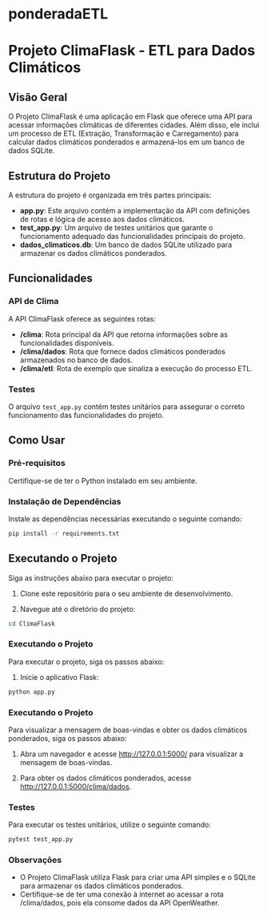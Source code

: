 # ponderadaETL

# Projeto ClimaFlask - ETL para Dados Climáticos

## Visão Geral

O Projeto ClimaFlask é uma aplicação em Flask que oferece uma API para acessar informações climáticas de diferentes cidades. Além disso, ele inclui um processo de ETL (Extração, Transformação e Carregamento) para calcular dados climáticos ponderados e armazená-los em um banco de dados SQLite.

## Estrutura do Projeto

A estrutura do projeto é organizada em três partes principais:

- **app.py**: Este arquivo contém a implementação da API com definições de rotas e lógica de acesso aos dados climáticos.
- **test_app.py**: Um arquivo de testes unitários que garante o funcionamento adequado das funcionalidades principais do projeto.
- **dados_climaticos.db**: Um banco de dados SQLite utilizado para armazenar os dados climáticos ponderados.

## Funcionalidades

### API de Clima

A API ClimaFlask oferece as seguintes rotas:

- **/clima**: Rota principal da API que retorna informações sobre as funcionalidades disponíveis.
- **/clima/dados**: Rota que fornece dados climáticos ponderados armazenados no banco de dados.
- **/clima/etl**: Rota de exemplo que sinaliza a execução do processo ETL.

### Testes

O arquivo `test_app.py` contém testes unitários para assegurar o correto funcionamento das funcionalidades do projeto.

## Como Usar

### Pré-requisitos

Certifique-se de ter o Python instalado em seu ambiente.

### Instalação de Dependências

Instale as dependências necessárias executando o seguinte comando:

```bash
pip install -r requirements.txt
```

## Executando o Projeto

Siga as instruções abaixo para executar o projeto:

1. Clone este repositório para o seu ambiente de desenvolvimento.

2. Navegue até o diretório do projeto:

```bash
cd ClimaFlask
```

### Executando o Projeto

Para executar o projeto, siga os passos abaixo:

1. Inicie o aplicativo Flask:

```bash
python app.py
```

### Executando o Projeto

Para visualizar a mensagem de boas-vindas e obter os dados climáticos ponderados, siga os passos abaixo:

1. Abra um navegador e acesse http://127.0.0.1:5000/ para visualizar a mensagem de boas-vindas.

2. Para obter os dados climáticos ponderados, acesse http://127.0.0.1:5000/clima/dados.

### Testes

Para executar os testes unitários, utilize o seguinte comando:

```bash
pytest test_app.py
```

### Observações

- O Projeto ClimaFlask utiliza Flask para criar uma API simples e o SQLite para armazenar os dados climáticos ponderados.
- Certifique-se de ter uma conexão à internet ao acessar a rota /clima/dados, pois ela consome dados da API OpenWeather.
